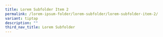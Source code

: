 ```yaml
---
title: Lorem Subfolder Item 2
permalink: /lorem-ipsum-folder/lorem-subfolder/lorem-subfolder-item-2/
variant: tiptap
description: ""
third_nav_title: Lorem Subfolder
---
```

